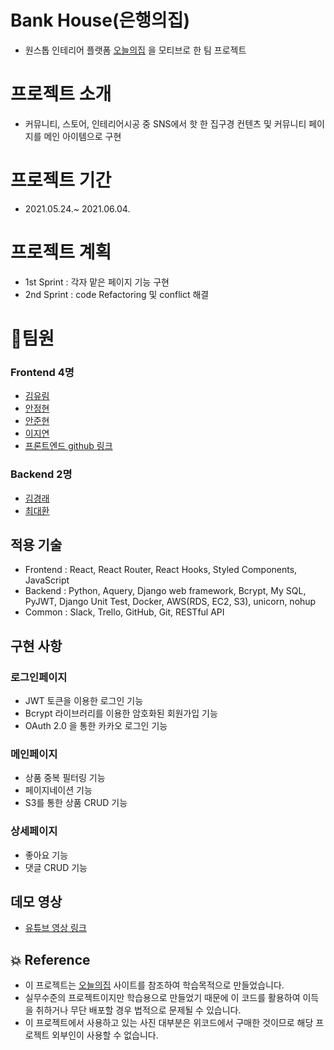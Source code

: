 # Bank House(은행의집) 

- 원스톱 인테리어 플랫폼 [오늘의집](https://ohou.se/) 을 모티브로 한 팀 프로젝트

# 프로젝트 소개

- 커뮤니티, 스토어, 인테리어시공 중 SNS에서 핫 한 집구경 컨텐츠 및 커뮤니티 페이지를 메인 아이템으로 구현


# 프로젝트 기간

- 2021.05.24.~ 2021.06.04.

# 프로젝트 계획

- 1st Sprint : 각자 맡은 페이지 기능 구현
- 2nd Sprint : code Refactoring 및 conflict 해결


# 🚀팀원

### Frontend 4명

- [김유림](https://github.com/yurim45)
- [안정현](https://github.com/ahnjeongh2)
- [안준현](https://github.com/junchi211)
- [이지연](https://github.com/Yonyas)
- [프론트엔드 github 링크](https://github.com/wecode-bootcamp-korea/20-2nd-BankHouse-frontend)

### Backend 2명

- [김경래](https://github.com/kyeongraekim)
- [최대환](https://github.com/Dae-Hwan)

## 적용 기술

- Frontend : React, React Router, React Hooks, Styled Components, JavaScript
- Backend : Python, Aquery, Django web framework, Bcrypt, My SQL, PyJWT, Django Unit Test, Docker, AWS(RDS, EC2, S3), unicorn, nohup
- Common : Slack, Trello, GitHub, Git, RESTful API

## 구현 사항
### 로그인페이지
- JWT 토큰을 이용한 로그인 기능
- Bcrypt 라이브러리를 이용한 암호화된 회원가입 기능
- OAuth 2.0 을 통한 카카오 로그인 기능

### 메인페이지
- 상품 중복 필터링 기능
- 페이지네이션 기능
- S3를 통한 상품 CRUD 기능

### 상세페이지
- 좋아요 기능
- 댓글 CRUD 기능


## 데모 영상
- [유튜브 영상 링크](https://www.youtube.com/watch?v=yCrwiy9oFAQ)


## 💥 Reference
- 이 프로젝트는 [오늘의집](https://ohou.se/) 사이트를 참조하여 학습목적으로 만들었습니다.
- 실무수준의 프로젝트이지만 학습용으로 만들었기 때문에 이 코드를 활용하여 이득을 취하거나 무단 배포할 경우 법적으로 문제될 수 있습니다.
- 이 프로젝트에서 사용하고 있는 사진 대부분은 위코드에서 구매한 것이므로 해당 프로젝트 외부인이 사용할 수 없습니다.
